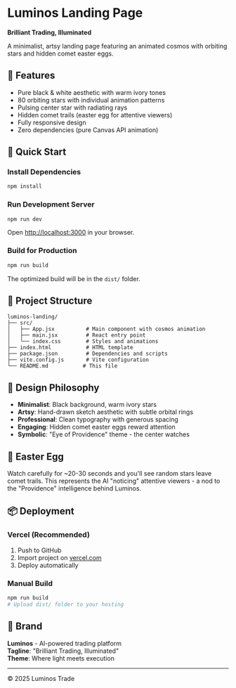# Luminos Landing Page

**Brilliant Trading, Illuminated**

A minimalist, artsy landing page featuring an animated cosmos with orbiting stars and hidden comet easter eggs.

## 🌟 Features

- Pure black & white aesthetic with warm ivory tones
- 80 orbiting stars with individual animation patterns
- Pulsing center star with radiating rays
- Hidden comet trails (easter egg for attentive viewers)
- Fully responsive design
- Zero dependencies (pure Canvas API animation)

## 🚀 Quick Start

### Install Dependencies

```bash
npm install
```

### Run Development Server

```bash
npm run dev
```

Open [http://localhost:3000](http://localhost:3000) in your browser.

### Build for Production

```bash
npm run build
```

The optimized build will be in the `dist/` folder.

## 📁 Project Structure

```
luminos-landing/
├── src/
│   ├── App.jsx          # Main component with cosmos animation
│   ├── main.jsx         # React entry point
│   └── index.css        # Styles and animations
├── index.html           # HTML template
├── package.json         # Dependencies and scripts
├── vite.config.js       # Vite configuration
└── README.md           # This file
```

## 🎨 Design Philosophy

- **Minimalist**: Black background, warm ivory stars
- **Artsy**: Hand-drawn sketch aesthetic with subtle orbital rings
- **Professional**: Clean typography with generous spacing
- **Engaging**: Hidden comet easter eggs reward attention
- **Symbolic**: "Eye of Providence" theme - the center watches

## 🌠 Easter Egg

Watch carefully for ~20-30 seconds and you'll see random stars leave comet trails. This represents the AI "noticing" attentive viewers - a nod to the "Providence" intelligence behind Luminos.

## 📦 Deployment

### Vercel (Recommended)

1. Push to GitHub
2. Import project on [vercel.com](https://vercel.com)
3. Deploy automatically

### Manual Build

```bash
npm run build
# Upload dist/ folder to your hosting
```

## 🎯 Brand

**Luminos** - AI-powered trading platform  
**Tagline**: "Brilliant Trading, Illuminated"  
**Theme**: Where light meets execution

---

© 2025 Luminos Trade

